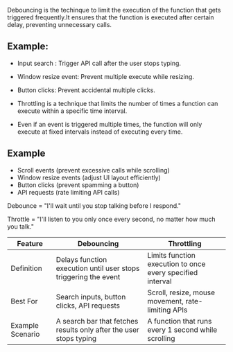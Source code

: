 Debouncing is the techinque to limit the execution of the function that gets triggered frequently.It ensures that the function is executed after certain delay, preventing unnecessary calls.

## Example:

- Input search : Trigger API call after the user stops typing.
- Window resize event: Prevent multiple execute while resizing.
- Button clicks: Prevent accidental multiple clicks.

- Throttling is a technique that limits the number of times a function can execute within a specific time interval.

- Even if an event is triggered multiple times, the function will only execute at fixed intervals instead of executing every time.

## Example

- Scroll events (prevent excessive calls while scrolling)
- Window resize events (adjust UI layout efficiently)
- Button clicks (prevent spamming a button)
- API requests (rate limiting API calls)

Debounce = "I'll wait until you stop talking before I respond."

Throttle = "I'll listen to you only once every second, no matter how much you talk."

| Feature          | Debouncing                                                         | Throttling                                                 |
| ---------------- | ------------------------------------------------------------------ | ---------------------------------------------------------- |
| Definition       | Delays function execution until user stops triggering the event    | Limits function execution to once every specified interval |
| Best For         | Search inputs, button clicks, API requests                         | Scroll, resize, mouse movement, rate-limiting APIs         |
| Example Scenario | A search bar that fetches results only after the user stops typing | A function that runs every 1 second while scrolling        |
